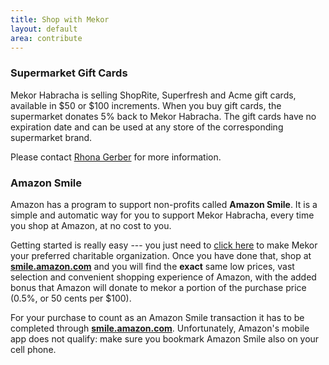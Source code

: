 ```yaml
---
title: Shop with Mekor
layout: default
area: contribute
---
```


### Supermarket Gift Cards

Mekor Habracha is selling ShopRite, Superfresh and Acme gift cards, available in $50 or $100 increments. When you buy gift cards, the supermarket donates 5% back to Mekor Habracha. The gift cards have no expiration date and can be used at any store of the corresponding supermarket brand. 

Please contact [Rhona Gerber](mailto:rhona.gerber@verizon.net) for more information.

### Amazon Smile

Amazon has a program to support non-profits called **Amazon Smile**. It is a simple and automatic way for you to support Mekor Habracha, every time you shop at Amazon, at no cost to you. 

Getting started is really easy --- you just need to [click here](http://smile.amazon.com/ch/74-3159417) to make Mekor your preferred charitable organization. Once you have done that, shop at [**smile.amazon.com**](http://smile.amazon.com/ch/74-3159417) and you will find the **exact** same low prices, vast selection and convenient shopping experience of Amazon, with the added bonus that Amazon will donate to mekor a portion of the purchase price (0.5%, or 50 cents per $100).

For your purchase to count as an Amazon Smile transaction it has to be completed through [**smile.amazon.com**](http://smile.amazon.com/ch/74-3159417). Unfortunately, Amazon's mobile app does not qualify: make sure you bookmark Amazon Smile also on your cell phone.
